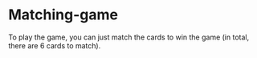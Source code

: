 Matching-game
=============

To play the game, you can just match the cards to win the game (in total, there are 6 cards to match). 
